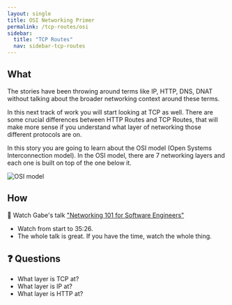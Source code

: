 ```yaml
---
layout: single
title: OSI Networking Primer
permalink: /tcp-routes/osi
sidebar:
  title: "TCP Routes"
  nav: sidebar-tcp-routes
---
```

## What

The stories have been throwing around terms like IP, HTTP, DNS, DNAT without
talking about the broader networking context around these terms.

In this next track of work you will start looking at TCP as well. There are
some crucial differences between HTTP Routes and TCP Routes, that will make
more sense if you understand what layer of networking those different protocols
are on.

In this story you are going to learn about the OSI model (Open Systems
Interconnection model). In the OSI model, there are 7 networking layers and
each one is built on top of the one below it.

![OSI model](https://storage.googleapis.com/cf-networking-onboarding-images/osi-layers.png)

## How

🎥 Watch Gabe's talk ["Networking 101 for Software Engineers"](https://www.youtube.com/watch?v=6_FHs_g1yw4)
* Watch from start to 35:26.
* The whole talk is great. If you have the time, watch the whole thing.

## ❓ Questions
* What layer is TCP at?
* What layer is IP at?
* What layer is HTTP at?

